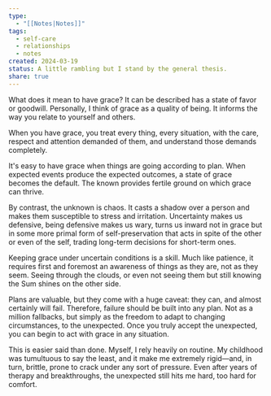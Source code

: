 ```yaml
---
type:
  - "[[Notes|Notes]]"
tags:
  - self-care
  - relationships
  - notes
created: 2024-03-19
status: A little rambling but I stand by the general thesis.
share: true
---
```


What does it mean to have grace? It can be described has a state of favor or goodwill. Personally, I think of grace as a quality of being. It informs the way you relate to yourself and others.

When you have grace, you treat every thing, every situation, with the care, respect and attention demanded of them, and understand those demands completely.

It's easy to have grace when things are going according to plan. When expected events produce the expected outcomes, a state of grace becomes the default. The known provides fertile ground on which grace can thrive. 

By contrast, the unknown is chaos. It casts a shadow over a person and makes them susceptible to stress and irritation. Uncertainty makes us defensive, being defensive makes us wary, turns us inward not in grace but in some more primal form of self-preservation that acts in spite of the other or even of the self, trading long-term decisions for short-term ones.

Keeping grace under uncertain conditions is a skill. Much like patience, it requires first and foremost an awareness of things as they are, not as they seem. Seeing through the clouds, or even not seeing them but still knowing the Sum shines on the other side.

Plans are valuable, but they come with a huge caveat: they can, and almost certainly will fail. Therefore, failure should be built into any plan. Not as a million fallbacks, but simply as the freedom to adapt to changing circumstances, to the unexpected. Once you truly accept the unexpected, you can begin to act with grace in any situation.

This is easier said than done. Myself, I rely heavily on routine. My childhood was tumultuous to say the least, and it make me extremely rigid—and, in turn, brittle, prone to crack under any sort of pressure. Even after years of therapy and breakthroughs, the unexpected still hits me hard, too hard for comfort.


